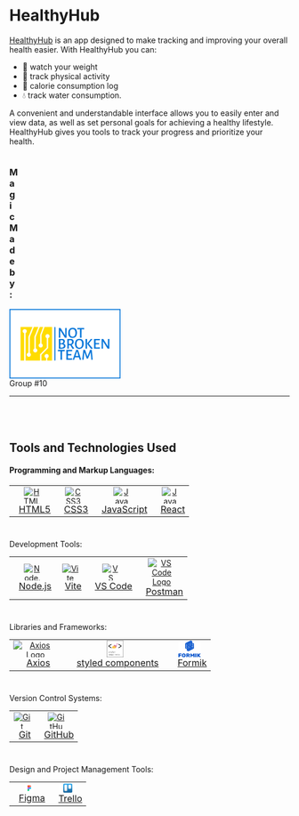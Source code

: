 # HealthyHub

<a href="https://annahort.github.io/HealthyHub/" target="_blank">HealthyHub</a> is an app designed to make tracking and improving your overall health
easier. With HealthyHub you can:

- :muscle: watch your weight
- :runner: track physical activity
- :apple: calorie consumption log
- :droplet: track water consumption.

A convenient and understandable interface allows you to easily enter and view
data, as well as set personal goals for achieving a healthy lifestyle.
HealthyHub gives you tools to track your progress and prioritize your health.

<div style="display: flex; flex-direction: column; ">
    <h3 style='margin-right:500px;'>Magic Made by:</h3>
    <img src="./public/img/not-broken-team-on-transparent-background.png" alt="Logo" width="200" />
</div>
Group #10

---

<h2 style="margin-top:80px">Tools and Technologies Used</h2>
<h4>Programming and Markup Languages:</h4>
<table align="center" style="margin-bottom:40px">
  <tr>
    <td align="center" style="border:none">
      <a href="https://developer.mozilla.org/en-US/docs/Web/Guide/HTML/HTML5" style="display: flex; flex-direction: column; align-items: center; justify-content: center;">
          <img src="https://img.icons8.com/color/48/000000/html-5--v1.png" alt="HTML5 Logo" width="30" height="30" style="vertical-align: middle;">
          <span style="font-size:1.17em; margin-left:10px">HTML5</span>
      </a>
    </td>
    <td align="center" style="border:none">
      <a href="https://developer.mozilla.org/en-US/docs/Web/CSS" style="display: flex; flex-direction: column; align-items: center; justify-content: center;">
          <img src="https://img.icons8.com/color/48/000000/css3.png" alt="CSS3 Logo" width="30" height="30" style="vertical-align: middle;">
          <span style="font-size:1.17em; margin-left:10px">CSS3</span>
      </a>
    </td>
    <td align="center" style="border:none">
      <a href="https://developer.mozilla.org/en-US/docs/Web/JavaScript" style="display: flex; flex-direction: column; align-items: center; justify-content: center;">
          <img src="https://img.icons8.com/color/48/000000/javascript--v1.png" alt="JavaScript Logo" width="30" height="30" style="vertical-align: middle;">
          <span style="font-size:1.17em; margin-left:10px">JavaScript</span>
      </a>
    </td>
     </td>
       <td align="center" style="border:none">
      <a href="https://react.dev/" style="display: flex; flex-direction: column; align-items: center; justify-content: center;">
          <img src="https://cdn.iconscout.com/icon/free/png-256/free-react-1-282599.png" alt="JavaScript Logo" width="30" height="30" style="vertical-align: middle;">
          <span style="font-size:1.17em; margin-left:10px">React</span>
      </a>
    </td>    
  </tr>
</table>
Development Tools:
<table align="center" style="margin-bottom:40px">
  <tr>
    <td align="center" style="border:none">
      <a href="https://nodejs.org/" style="display: flex; flex-direction: column; align-items: center; justify-content: center;">
          <img src="https://img.icons8.com/color/48/000000/nodejs.png" alt="Node.js Logo" width="30" height="30" style="vertical-align: middle;">
          <span style="font-size:1.17em; margin-left:10px">Node.js</span>
      </a>
    </td>
    <td align="center" style="border:none">
      <a href="https://vitejs.dev/" style="display: flex; flex-direction: column; align-items: center; justify-content: center;">
          <img src="https://vitejs.dev/logo.svg" alt="Vite Logo" width="30" height="30" style="vertical-align: middle;">
          <span style="font-size:1.17em; margin-left:10px">Vite</span>
      </a>
    </td>
    <td align="center" style="border:none">
      <a href="https://code.visualstudio.com/" style="display: flex; flex-direction: column; align-items: center; justify-content: center;">
          <img src="https://cdn.icon-icons.com/icons2/2107/PNG/512/file_type_vscode_icon_130084.png" alt="VS Code Logo" width="30" height="30" style="vertical-align: middle;">
          <span style="font-size:1.17em; margin-left:10px">VS Code</span>
      </a>
    </td>
    <td align="center" style="border:none">
      <a href="https://code.visualstudio.com/" style="display: flex; flex-direction: column; align-items: center; justify-content: center;">
          <img src="https://yt3.googleusercontent.com/X-rhKMndFm9hT9wIaJns1StBfGbFdLTkAROwm4UZ3n9ucrBky5CFIeeZhSszFXBgQjItzCD0SA=s900-c-k-c0x00ffffff-no-rj" alt="VS Code Logo" width="50" height="50" style="vertical-align: middle;">
          <span style="font-size:1.17em; margin-left:10px">Postman</span>
      </a>
    </td>
  </tr>
</table>
Libraries and Frameworks:
<!-- Libraries and Frameworks: -->
<table align="center" style="margin-bottom: 40px;">
  <tr>
    <td align="center" style="border:none;">
      <a href="https://axios-http.com/" style="display: flex; flex-direction: column; align-items: center; justify-content: center;">
        <img src="https://axios-http.com/assets/logo.svg" alt="Axios Logo" width="80" height="30" style="vertical-align: middle;">
        <span style="font-size: 1.17em; margin-left: 10px;">Axios</span>
      </a>
    </td>
    <td align="center" style="border:none;">
      <a href="https://styled-components.com/" style="display: flex; flex-direction: column; align-items: center; justify-content: center; margin-left: 10px;">
        <img src="./src/img/readme-img/styled-components.png" alt="styled components logo" width="30" height="30" style="vertical-align: middle;">
        <span style="font-size: 1.17em; margin-left: 10px;">styled components</span>
      </a>
    </td>
    <td align="center" style="border:none;">
      <a href="https://formik.org/docs/api/useFormik" style="display: flex; flex-direction: column; align-items: center; justify-content: center; margin-left: 10px;">
        <img src="./src/img/readme-img/formik.png" alt="Formik Logo" width="40" height="30" style="vertical-align: middle;">
        <span style="font-size: 1.17em; margin-left: 10px;">Formik</span>
      </a>
    </td>
  </tr>
</table>

Version Control Systems:
<table align="center" style="margin-bottom:40px">
  <tr>
    <td align="center" style="border:none">
      <a href="https://git-scm.com/" style="display: flex; flex-direction: column; align-items: center; justify-content: center;">
          <img src="https://img.icons8.com/color/48/000000/git.png" alt="Git Logo" width="30" height="30" style="vertical-align: middle;">
          <span style="font-size:1.17em; margin-left:10px">Git</span>
      </a>
    </td>
    <td align="center" style="border:none">
      <a href="https://github.com/" style="display: flex; flex-direction: column; align-items: center; justify-content: center;">
          <img src="https://img.icons8.com/color/48/000000/github--v1.png" alt="GitHub Logo" width="30" height="30" style="vertical-align: middle;">
          <span style="font-size:1.17em; margin-left:10px">GitHub</span>
      </a>
    </td>
  </tr>
</table>
Design and Project Management Tools:
<table align="center">
  <tr>
    <td align="center" style="border:none">
      <a href="https://www.figma.com/" style="display: flex; flex-direction: column; align-items: center; justify-content: center;">
          <img src="./src/img/readme-img/figma.png" alt="Figma Logo" width="15"  style="vertical-align: middle;">
          <span style="font-size:1.17em; margin-left:10px">Figma</span>
      </a>
    </td>
    <td align="center" style="border:none">
      <a href="https://trello.com/" style="display: flex; flex-direction: column; align-items: center; justify-content: center;">
          <img src="./src/img/readme-img/trello.jpg" alt="Trello Logo" width="30"  style="vertical-align: middle;">
          <span style="font-size:1.17em; margin-left:10px">Trello</span>
      </a>
    </td>
  </tr>
</table>
